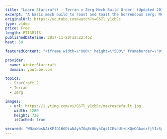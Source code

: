 ```yaml
---
title: "Learn Starcraft! - Terran v Zerg Mech Build Order! (Updated 2018)"
excerpt: "A basic mech build to roast and toast the horrendous zerg. Meant for lower level players looking for some direction! -- Watch live at https://www.twitch.tv/wintergaming"
originalUrl: https://youtube.com/watch?v=GS7l_y1cbSc
type: video
price: Free
length: PT13M11S
publishedDateTime: 2017-11-20T12:22:45Z
heat: 50

featuredContent: "<iframe width=\"800\" height=\"500\" frameborder=\"0\" src=\"https://www.youtube.com/embed/GS7l_y1cbSc\" allow=\"accelerometer; autoplay; encrypted-media; gyroscope; picture-in-picture\" allowfullscreen></iframe>"

provider:
  name: WinterStarcraft
  domain: youtube.com

topics:
  - StarCraft 2
  - Terran
  - Zerg

images:
  - url: https://i.ytimg.com/vi/GS7l_y1cbSc/maxresdefault.jpg
    width: 1280
    height: 720
    isCached: true

secured: "WNzxNosNAiKPJD1H6DiwNAyh7Gq8r0byhCqs1CEsdUt+LKQmOGAxoxfjYIcSy20lmB8S80c/wV1nOmx3SZI3LlY9oJcIjqrVRhS8boZGDV/eZULPzmGdnudAVLpvYY+ch+3ARGRRBafJdxA8Ld4aLRbs/eDT9201ISnQEXU6+QJY+7VEDjQ5iz+Iv8ynkbgY+iomcFIYkVrPEqWFnfJT396LkBVHfASpqQRplJH+x2zydkKODRIZE+DajOB2H/KGpq0+VDkBcQ1FY48Mi/VOABL/eyLqlKEWBN2EDd40fdPOq8m2+te5jRfncQpHRar3Bd8oUf/6Ym4TFBARUQMR257X/GX6CAn2dR+jXCgXttz2fu9OmOh2Fv6so+0SBQ4vSoIvEWxdZlPnW3OyXySfHtYIcgFPtLVsnXXWTmn+piA=;esLMgDNhLPXxsgqOMdyo2Q=="
---
```


